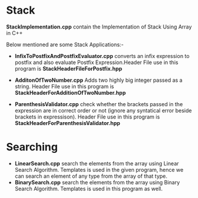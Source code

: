 # Stack
**StackImplementation.cpp** contain the Implementation of Stack Using Array in C++

Below mentioned are some Stack Applications:- 

- **InfixToPostfixAndPostfixEvaluator.cpp** converts an infix expression to postfix and also evaluate Postfix Expression.Header File use in this program is **StackHeaderFileForPostfix.hpp**

- **AdditonOfTwoNumber.cpp** Adds two highly big integer passed as a string.
Header File use in this program is **StackHeaderForAdditionOfTwoNumber.hpp**

- **ParenthesisValidator.cpp** check whether the brackets passed in the expression are in correct order or not (ignore any syntatical error beside brackets in expressison).
Header File use in this program is **StackHeaderForParenthesisValidator.hpp**

# Searching

- **LinearSearch.cpp** search the elements from the array using Linear Search Algorithm. Templates is used in the given program, hence we can search an element of any type from the array of that type.
- **BinarySearch.cpp** search the elements from the array using Binary Search Algorithm. Templates is used in this program as well.

